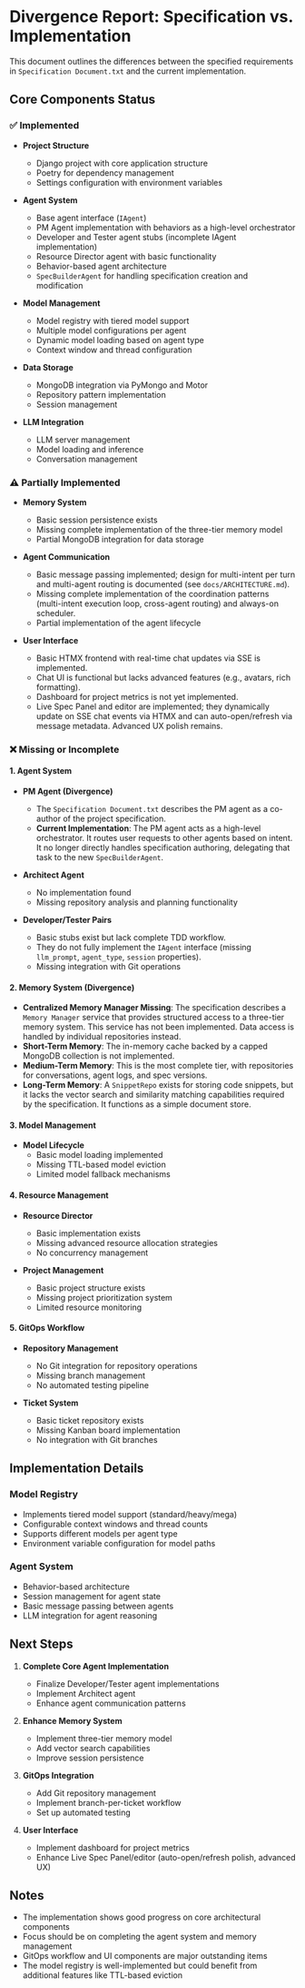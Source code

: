 # Divergence Report: Specification vs. Implementation

This document outlines the differences between the specified requirements in `Specification Document.txt` and the current implementation.

## Core Components Status

### ✅ Implemented

- **Project Structure**
  - Django project with core application structure
  - Poetry for dependency management
  - Settings configuration with environment variables

- **Agent System**
  - Base agent interface (`IAgent`)
  - PM Agent implementation with behaviors as a high-level orchestrator
  - Developer and Tester agent stubs (incomplete IAgent implementation)
  - Resource Director agent with basic functionality
  - Behavior-based agent architecture
  - `SpecBuilderAgent` for handling specification creation and modification

- **Model Management**
  - Model registry with tiered model support
  - Multiple model configurations per agent
  - Dynamic model loading based on agent type
  - Context window and thread configuration

- **Data Storage**
  - MongoDB integration via PyMongo and Motor
  - Repository pattern implementation
  - Session management

- **LLM Integration**
  - LLM server management
  - Model loading and inference
  - Conversation management

### ⚠️ Partially Implemented

- **Memory System**
  - Basic session persistence exists
  - Missing complete implementation of the three-tier memory model
  - Partial MongoDB integration for data storage

- **Agent Communication**
  - Basic message passing implemented; design for multi-intent per turn and multi-agent routing is documented (see `docs/ARCHITECTURE.md`).
  - Missing complete implementation of the coordination patterns (multi-intent execution loop, cross-agent routing) and always-on scheduler.
  - Partial implementation of the agent lifecycle

- **User Interface**
  - Basic HTMX frontend with real-time chat updates via SSE is implemented.
  - Chat UI is functional but lacks advanced features (e.g., avatars, rich formatting).
  - Dashboard for project metrics is not yet implemented.
  - Live Spec Panel and editor are implemented; they dynamically update on SSE chat events via HTMX and can auto-open/refresh via message metadata. Advanced UX polish remains.

### ❌ Missing or Incomplete

#### 1. Agent System
- **PM Agent (Divergence)**
  - The `Specification Document.txt` describes the PM agent as a co-author of the project specification. 
  - **Current Implementation**: The PM agent acts as a high-level orchestrator. It routes user requests to other agents based on intent. It no longer directly handles specification authoring, delegating that task to the new `SpecBuilderAgent`.

- **Architect Agent**
  - No implementation found
  - Missing repository analysis and planning functionality

- **Developer/Tester Pairs**
  - Basic stubs exist but lack complete TDD workflow.
  - They do not fully implement the `IAgent` interface (missing `llm_prompt`, `agent_type`, `session` properties).
  - Missing integration with Git operations

#### 2. Memory System (Divergence)
- **Centralized Memory Manager Missing**: The specification describes a `Memory Manager` service that provides structured access to a three-tier memory system. This service has not been implemented. Data access is handled by individual repositories instead.
- **Short-Term Memory**: The in-memory cache backed by a capped MongoDB collection is not implemented.
- **Medium-Term Memory**: This is the most complete tier, with repositories for conversations, agent logs, and spec versions.
- **Long-Term Memory**: A `SnippetRepo` exists for storing code snippets, but it lacks the vector search and similarity matching capabilities required by the specification. It functions as a simple document store.

#### 3. Model Management
- **Model Lifecycle**
  - Basic model loading implemented
  - Missing TTL-based model eviction
  - Limited model fallback mechanisms

#### 4. Resource Management
- **Resource Director**
  - Basic implementation exists
  - Missing advanced resource allocation strategies
  - No concurrency management

- **Project Management**
  - Basic project structure exists
  - Missing project prioritization system
  - Limited resource monitoring

#### 5. GitOps Workflow
- **Repository Management**
  - No Git integration for repository operations
  - Missing branch management
  - No automated testing pipeline

- **Ticket System**
  - Basic ticket repository exists
  - Missing Kanban board implementation
  - No integration with Git branches

## Implementation Details

### Model Registry
- Implements tiered model support (standard/heavy/mega)
- Configurable context windows and thread counts
- Supports different models per agent type
- Environment variable configuration for model paths

### Agent System
- Behavior-based architecture
- Session management for agent state
- Basic message passing between agents
- LLM integration for agent reasoning

## Next Steps

1. **Complete Core Agent Implementation**
   - Finalize Developer/Tester agent implementations
   - Implement Architect agent
   - Enhance agent communication patterns

2. **Enhance Memory System**
   - Implement three-tier memory model
   - Add vector search capabilities
   - Improve session persistence

3. **GitOps Integration**
   - Add Git repository management
   - Implement branch-per-ticket workflow
   - Set up automated testing

4. **User Interface**
   - Implement dashboard for project metrics
   - Enhance Live Spec Panel/editor (auto-open/refresh polish, advanced UX)

## Notes

- The implementation shows good progress on core architectural components
- Focus should be on completing the agent system and memory management
- GitOps workflow and UI components are major outstanding items
- The model registry is well-implemented but could benefit from additional features like TTL-based eviction
